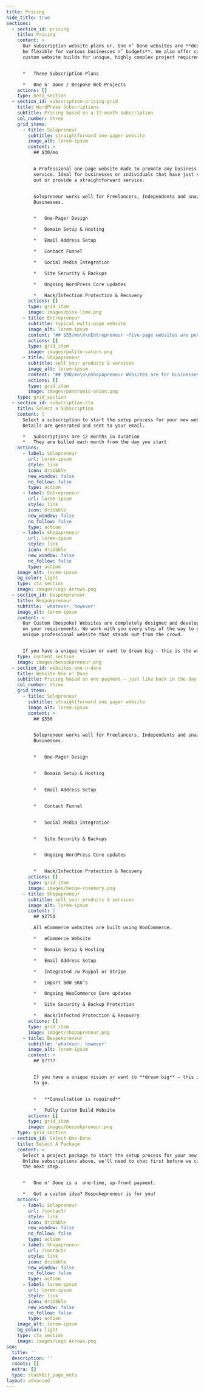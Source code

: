 ```yaml
---
title: Pricing
hide_title: true
sections:
  - section_id: pricing
    title: Pricing
    content: >
      Our subscription website plans or, One n’ Done websites are **designed to
      be flexible for various businesses n’ budgets**. We also offer completely
      custom website builds for unique, highly complex project requirements.


      *   Three Subscription Plans

      *   One n' Done / Bespoke Web Projects
    actions: []
    type: hero_section
  - section_id: subscription-pricing-grid
    title: WordPress Subscriptions
    subtitle: Pricing based on a 12-month subscription
    col_number: three
    grid_items:
      - title: Solopreneur
        subtitle: straightforward one-pager website
        image_alt: lorem-ipsum
        content: >
          ## $30/mo


          A Professional one-page website made to promote any business or
          service. Ideal for businesses or individuals that have just started
          out or provide a straightforward service.


          Solopreneur works well for Freelancers, Independents and snazzy new
          Businesses.


          *   One-Pager Design

          *   Domain Setup & Hosting

          *   Email Address Setup

          *   Contact Funnel

          *   Social Media Integration

          *   Site Security & Backups

          *   Ongoing WordPress Core updates

          *   Hack/Infection Protection & Recovery
        actions: []
        type: grid_item
        image: images/pink-lime.png
      - title: Entrepreneur
        subtitle: typical multi-page website
        image_alt: lorem-ipsum
        content: "## $55/mo\n\nEntrepreneur ~five-page websites are perfect for small to medium-sized businesses and freelancers, that want to provide standard services to their\_customers.\n\nIdeal for anyone in the Art & Beauty, Design, Construction and Legal industries.\n\n*   Multi-Page (~5) Brochure Website\n*   Domain Setup & Hosting\n*   Email Address Setup\n*   Contact Funnel\n*   Social Media Integration\n*   Ongoing WordPress Core updates\n*   Site Security & Backups\n*   Hack/Infected Protection & Recovery\n"
        actions: []
        type: grid_item
        image: images/polite-saturn.png
      - title: Shopapreneur
        subtitle: sell your products & services
        image_alt: lorem-ipsum
        content: "## $90/mo\n\nShopapreneur Websites are for businesses that want to sell products or services online built using WooCommerce.\n\nAll Stores are integrated with PayPal or Stripe as standard gateways. With an added charge we can integrate your\_store with\_[*almost any other payment gateway*](https://woocommerce.com/product-category/woocommerce-extensions/payment-gateways/)\_you require.\n\n*   eCommerce Website\n*   Domain Setup & Hosting\n*   Email Address Setup\n*   Integrated /w Paypal or Stripe\n*   Import 500 SKU's\n*   Ongoing WooCommerce Core updates\n*   Site Security & Backup Protection\n*   Hack/Infected Protection & Recovery\n"
        actions: []
        type: grid_item
        image: images/panoramic-onion.png
    type: grid_section
  - section_id: subscription-cta
    title: Select a Subscription
    content: |
      Select a subscription to start the setup process for your new website. 
      Details are generated and sent to your email.

      *   Subscriptions are 12 months in duration
      *   They are billed each month from the day you start
    actions:
      - label: Solopreneur
        url: lorem-ipsum
        style: link
        icon: dribbble
        new_window: false
        no_follow: false
        type: action
      - label: Entrepreneur
        url: lorem-ipsum
        style: link
        icon: dribbble
        new_window: false
        no_follow: false
        type: action
      - label: Shopapreneur
        url: lorem-ipsum
        style: link
        icon: dribbble
        new_window: false
        no_follow: false
        type: action
    image_alt: lorem-ipsum
    bg_color: light
    type: cta_section
    image: images/Logo Arrows.png
  - section_id: bespokpreneur
    title: Bespokpreneur
    subtitle: 'whatever, however'
    image_alt: lorem-ipsum
    content: >
      Our Custom (bespoke) Websites are completely designed and developed based
      on your requirements. We work with you every step of the way to get that
      unique professional website that stands out from the crowd.


      If you have a unique vision or want to dream big – this is the way to go.
    type: content_section
    image: images/bespokpreneur.png
  - section_id: websites-one-n-done
    title: Website One n' Done
    subtitle: Pricing based on one payment – just like back in the day.
    col_number: three
    grid_items:
      - title: Solopreneur
        subtitle: straightforward one pager website
        image_alt: lorem-ipsum
        content: >
          ## $550


          Solopreneur works well for Freelancers, Independents and snazzy new
          Businesses.


          *   One-Pager Design


          *   Domain Setup & Hosting


          *   Email Address Setup


          *   Contact Funnel


          *   Social Media Integration


          *   Site Security & Backups


          *   Ongoing WordPress Core updates


          *   Hack/Infection Protection & Recovery
        actions: []
        type: grid_item
        image: images/beige-rosemary.png
      - title: Shopapreneur
        subtitle: sell your products & services
        image_alt: lorem-ipsum
        content: |
          ## $2750

          All eCommerce websites are built using WooCommerce.

          *   eCommerce Website

          *   Domain Setup & Hosting

          *   Email Address Setup

          *   Integrated /w Paypal or Stripe

          *   Import 500 SKU’s

          *   Ongoing WooCommerce Core updates

          *   Site Security & Backup Protection

          *   Hack/Infected Protection & Recovery
        actions: []
        type: grid_item
        image: images/shopapreneur.png
      - title: Bespokpreneur
        subtitle: 'whatever, however'
        image_alt: lorem-ipsum
        content: >
          ## $????


          If you have a unique vision or want to **dream big** – this is the way
          to go.


          *   **Consultation is required**

          *   Fully Custom Build Website
        actions: []
        type: grid_item
        image: images/bespokpreneur.png
    type: grid_section
  - section_id: Select-One-Done
    title: Select A Package
    content: >
      Select a project package to start the setup process for your new website.
      Unlike subscriptions above, we'll need to chat first before we can move to
      the next step.


      *   One n' Done is a  one-time, up-front payment.

      *   Got a custom idea? Bespokepreneur is for you!
    actions:
      - label: Solopreneur
        url: /contact/
        style: link
        icon: dribbble
        new_window: false
        no_follow: false
        type: action
      - label: Shopapreneur
        url: /contact/
        style: link
        icon: dribbble
        new_window: false
        no_follow: false
        type: action
      - label: lorem-ipsum
        url: lorem-ipsum
        style: link
        icon: dribbble
        new_window: false
        no_follow: false
        type: action
    image_alt: lorem-ipsum
    bg_color: light
    type: cta_section
    image: images/Logo Arrows.png
seo:
  title: ''
  description: ''
  robots: []
  extra: []
  type: stackbit_page_meta
layout: advanced
---
```

